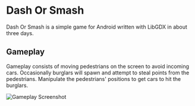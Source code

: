 Dash Or Smash
=============

Dash Or Smash is a simple game for Android written with LibGDX in about three days.

Gameplay
--------

Gameplay consists of moving pedestrians on the screen to avoid incoming cars. Occasionally burglars will spawn and
attempt to steal points from the pedestrians. Manipulate the pedestrians' positions to get cars to hit the burglars.

![Gameplay Screenshot](http://i.imgur.com/VfDgoWN.png)

